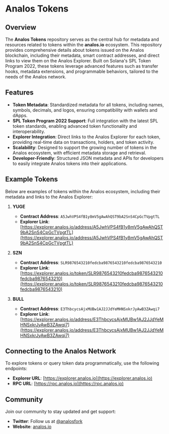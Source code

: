 # Analos Tokens

## Overview
The **Analos Tokens** repository serves as the central hub for metadata and resources related to tokens within the **analos.io** ecosystem. This repository provides comprehensive details about tokens issued on the Analos blockchain, including their metadata, smart contract addresses, and direct links to view them on the Analos Explorer. Built on Solana's SPL Token Program 2022, these tokens leverage advanced features such as transfer hooks, metadata extensions, and programmable behaviors, tailored to the needs of the Analos network.

## Features
- **Token Metadata**: Standardized metadata for all tokens, including names, symbols, decimals, and logos, ensuring compatibility with wallets and dApps.
- **SPL Token Program 2022 Support**: Full integration with the latest SPL token standards, enabling advanced token functionality and interoperability.
- **Explorer Integration**: Direct links to the Analos Explorer for each token, providing real-time data on transactions, holders, and token activity.
- **Scalability**: Designed to support the growing number of tokens in the Analos ecosystem, with efficient metadata storage and retrieval.
- **Developer-Friendly**: Structured JSON metadata and APIs for developers to easily integrate Analos tokens into their applications.

## Example Tokens
Below are examples of tokens within the Analos ecosystem, including their metadata and links to the Analos Explorer:

1. **YUGE**
   - **Contract Address**: `A5JwhVPS4fB1y8mV5gAwAhQST9bA2SnS4CpGcTVpgtTL`
   - **Explorer Link**: [https://explorer.analos.io/address/A5JwhVPS4fB1y8mV5gAwAhQST9bA2SnS4CpGcTVpgtTL](https://explorer.analos.io/address/A5JwhVPS4fB1y8mV5gAwAhQST9bA2SnS4CpGcTVpgtTL)

2. **SZN**
   - **Contract Address**: `SLR9876543210fedcba9876543210fedcba9876543210`
   - **Explorer Link**: [https://explorer.analos.io/token/SLR9876543210fedcba9876543210fedcba9876543210](https://explorer.analos.io/token/SLR9876543210fedcba9876543210fedcba9876543210)

3. **BULL**
   - **Contract Address**: `E3ThbcycsAjxMUBw1AJ2JJdYeMHNSxkrJyAwB3ZAwqi7`
   - **Explorer Link**: [https://explorer.analos.io/address/E3ThbcycsAjxMUBw1AJ2JJdYeMHNSxkrJyAwB3ZAwqi7](https://explorer.analos.io/address/E3ThbcycsAjxMUBw1AJ2JJdYeMHNSxkrJyAwB3ZAwqi7)


## Connecting to the Analos Network
To explore tokens or query token data programmatically, use the following endpoints:
- **Explorer URL**: [https://explorer.analos.io](https://explorer.analos.io)
- **RPC URL**: [https://rpc.analos.io](https://rpc.analos.io)

## Community
Join our community to stay updated and get support:
- **Twitter**: Follow us at [@analosfork](https://x.com/analosfork)
- **Website**: [analos.io](https://analos.io)